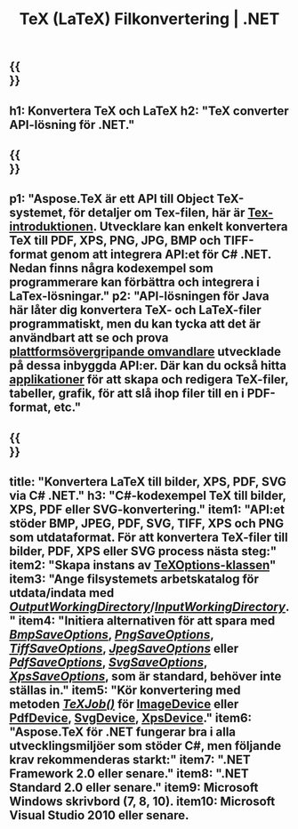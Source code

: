 ﻿---
translation: true
template: /_templates/_conversion-net.md
title: TeX (LaTeX) Filkonvertering | .NET
url: /net/conversion/
description: TeX- och LaTeX-konverteringsfunktioner. Konvertera TeX / LaTeX-filer till PDF, SVG, XPS och bildformat inklusive PNG, JPEG, TIFF och BMP med denna .NET API-lösning.
keywords: tex konvertering api c#, tex converter c# integrera
family: tex
platformtag: net
feature: conversion
---

{{<section banner>}}
---
h1: Konvertera TeX och LaTeX
h2: "TeX converter API-lösning för .NET."
---

{{<section overview>}}
---
p1: "Aspose.TeX är ett API till Object TeX-systemet, för detaljer om Tex-filen, här är [Tex-introduktionen](https://docs.aspose.com/tex/cpp/what-is-tex/). Utvecklare kan enkelt konvertera TeX till PDF, XPS, PNG, JPG, BMP och TIFF-format genom att integrera API:et för C# .NET. Nedan finns några kodexempel som programmerare kan förbättra och integrera i LaTex-lösningar."
p2: "API-lösningen för Java här låter dig konvertera TeX- och LaTeX-filer programmatiskt, men du kan tycka att det är användbart att se och prova [plattformsövergripande omvandlare](https://products.aspose.app/tex/conversion) utvecklade på dessa inbyggda API:er. Där kan du också hitta [applikationer](https://products.aspose.app/tex/applications) för att skapa och redigera TeX-filer, tabeller, grafik, för att slå ihop filer till en i PDF-format, etc."
---

{{<section feature1>}}
---
title: "Konvertera LaTeX till bilder, XPS, PDF, SVG via C# .NET."
h3: "C#-kodexempel TeX till bilder, XPS, PDF eller SVG-konvertering."
item1: "API:et stöder BMP, JPEG, PDF, SVG, TIFF, XPS och PNG som utdataformat. För att konvertera TeX-filer till bilder, PDF, XPS eller SVG process nästa steg:"
item2: "Skapa instans av [TeXOptions-klassen](https://reference.aspose.com/tex/net/aspose.tex/texoptions/)"
item3: "Ange filsystemets arbetskatalog för utdata/indata med [*OutputWorkingDirectory*](https://reference.aspose.com/tex/net/aspose.tex/texoptions/outputworkingdirectory/)/[*InputWorkingDirectory*](https://reference.aspose.com/tex/net/aspose.tex/texoptions/inputworkingdirectory/)."
item4: "Initiera alternativen för att spara med [*BmpSaveOptions*](https://reference.aspose.com/tex/net/aspose.tex.presentation.image/bmpsaveoptions/), [*PngSaveOptions*](https://reference.aspose.com/tex/net/aspose.tex.presentation.image/pngsaveoptions/), [*TiffSaveOptions*](https://reference.aspose.com/tex/net/aspose.tex.presentation.image/tiffsaveoptions/), [*JpegSaveOptions*](https://reference.aspose.com/tex/net/aspose.tex.presentation.image/jpegsaveoptions/) eller [*PdfSaveOptions*](https://reference.aspose.com/tex/net/aspose.tex.presentation.pdf/pdfsaveoptions/), [*SvgSaveOptions*](https://reference.aspose.com/tex/net/aspose.tex.presentation.svg/svgsaveoptions/), [*XpsSaveOptions*](https://reference.aspose.com/tex/net/aspose.tex.presentation.xps/xpssaveoptions/), som är standard, behöver inte ställas in."
item5: "Kör konvertering med metoden [*TeXJob()*](https://reference.aspose.com/tex/net/aspose.tex/texjob/) för [ImageDevice](https://reference.aspose.com/tex/net/aspose.tex.presentation.image/imagedevice/) eller [PdfDevice](https://reference.aspose.com/tex/net/aspose.tex.presentation.pdf/pdfdevice/), [SvgDevice](https://reference.aspose.com/tex/net/aspose.tex.presentation.svg/svgdevice/), [XpsDevice](https://reference.aspose.com/tex/net/aspose.tex.presentation.xps/xpsdevice/)."
item6: "Aspose.TeX för .NET fungerar bra i alla utvecklingsmiljöer som stöder C#, men följande krav rekommenderas starkt:"
item7: ".NET Framework 2.0 eller senare."
item8: ".NET Standard 2.0 eller senare."
item9: Microsoft Windows skrivbord (7, 8, 10).
item10: Microsoft Visual Studio 2010 eller senare.
---
